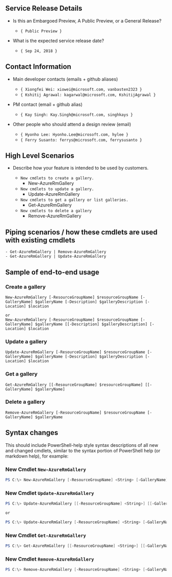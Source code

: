 

## Service Release Details

- Is this an Embargoed Preview, A Public Preview, or a General Release?

    - `{ Public Preview }`

- What is the expected service release date?

    - `{ Sep 24, 2018 }`

## Contact Information

- Main developer contacts (emails + github aliases)

    - `{ Xiongfei Wei: xiowei@microsoft.com, vanbasten2323 }`
    - `{ Kshitij Agrawal: kagarwal@microsoft.com, KshitijAgrawal }`

- PM contact (email + github alias) 

    - `{ Kay Singh: Kay.Singh@microsoft.com, singhkays }`

- Other people who should attend a design review (email)

    - `{ Hyonho Lee: Hyonho.Lee@microsoft.com, hylee }`
    - `{ Ferry Susanto: ferrys@microsoft.com, ferrysusanto }`



## High Level Scenarios

- Describe how your feature is intended to be used by customers.

    - ` New cmdlets to create a gallery. `
      - New-AzureRmGallery
    - ` New cmdlets to update a gallery. `
      - Update-AzureRmGallery
    - ` New cmdlets to get a gallery or list galleries. `
      - Get-AzureRmGallery
    - ` New cmdlets to delete a gallery `
      - Remove-AzureRmGallery
    
## Piping scenarios / how these cmdlets are used with existing cmdlets
    - Get-AzureRmGallery | Remove-AzureRmGallery
    - Get-AzureRmGallery | Update-AzureRmGallery
   
## Sample of end-to-end usage
### Create a gallery
```
New-AzureRmGallery [-ResourceGroupName] $resourceGroupName [-GalleryName] $galleryName [-Description] $galleryDescription [-Location] $location 

or 
New-AzureRmGallery [-ResourceGroupName] $resourceGroupName [-GalleryName] $galleryName [[-Description] $galleryDescription] [-Location] $location 
```
### Update a gallery
```
Update-AzureRmGallery [-ResourceGroupName] $resourceGroupName [-GalleryName] $galleryName [-Description] $galleryDescription [-Location] $location
```
### Get a gallery
```
Get-AzureRmGallery [[-ResourceGroupName] $resourceGroupName] [[-GalleryName] $galleryName]
```
### Delete a gallery
```
Remove-AzureRmGallery [-ResourceGroupName] $resourceGroupName [-GalleryName] $galleryName
```

## Syntax changes

This should include PowerShell-help style syntax descriptions of all new and changed cmdlets, similar to the syntax portion of PowerShell help (or markdown help), for example:


### New Cmdlet ```New-AzureRmGallery```


``` powershell
PS C:\> New-AzureRmGallery [-ResourceGroupName] <String> [-GalleryName] <String> [-Description] <String> [-Location] <String>
```

### New Cmdlet ```Update-AzureRmGallery```


``` powershell
PS C:\> Update-AzureRmGallery [[-ResourceGroupName] <String>] [[-GalleryName] <String>] [[-Description] <String>] [[-Location] <String>]

or

PS C:\> Update-AzureRmGallery [-ResourceGroupName] <String> [-GalleryName] <String> [-Description] <String> [-Location] <String>
```

### New Cmdlet ```Get-AzureRmGallery```


``` powershell
PS C:\> Get-AzureRmGallery [[-ResourceGroupName] <String>] [[-GalleryName] <String>] 
```
### New Cmdlet ```Remove-AzureRmGallery```


``` powershell
PS C:\> Remove-AzureRmGallery [-ResourceGroupName] <String> [-GalleryName] <String>
```
